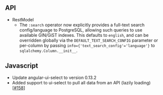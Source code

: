 ## API
* RestModel
    * The ``:search`` operator now explicitly provides a full-text search config/language to PostgreSQL, allowing such queries to use available GIN/GiST indexes. This defaults to `english`, and can be overridden globally via the `DEFAULT_TEXT_SEARCH_CONFIG` parameter or per-column by passing `info={'text_search_config'='language'}` to `sqlalchemy.Column.__init__`.

## Javascript
* Update angular-ui-select to version 0.13.2
* Added support to ui-select to pull all data from an API (lazily loading) [[#158](https://github.com/quantmind/lux/issues/158)]
